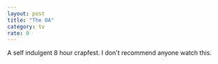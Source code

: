```yaml
---
layout: post
title: "The OA"
category: tv
rate: 0
---
```


A self indulgent 8 hour crapfest. I don't recommend anyone watch this. 
